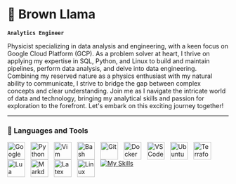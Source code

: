 # 🦙 Brown Llama

**` Analytics Engineer `**

Physicist specializing in data analysis and engineering, with a keen focus on Google Cloud Platform (GCP). As a problem solver at heart, I thrive on applying my expertise in SQL, Python, and Linux to build and maintain pipelines, perform data analysis, and delve into data engineering. Combining my reserved nature as a physics enthusiast with my natural ability to communicate, I strive to bridge the gap between complex concepts and clear understanding. Join me as I navigate the intricate world of data and technology, bringing my analytical skills and passion for exploration to the forefront. Let's embark on this exciting journey together!

---

### 💼 Languages and Tools

<img align="left" alt="Google Cloud Platform" width="40px" style="padding-right:10px;" src="https://cdn.jsdelivr.net/gh/devicons/devicon/icons/googlecloud/googlecloud-original.svg" />
<img align="left" alt="Python" width="40px" style="padding-right:10px;" src="https://cdn.jsdelivr.net/gh/devicons/devicon/icons/python/python-original-wordmark.svg" />
<img align="left" alt="Vim" width="40px" style="padding-right:10px;" src="https://cdn.jsdelivr.net/gh/devicons/devicon/icons/vim/vim-original.svg" />
<img align="left" alt="Bash" width="40px" style="padding-right:10px;" src="https://cdn.jsdelivr.net/gh/devicons/devicon/icons/bash/bash-original.svg" />
<img align="left" alt="Git" width="40px" style="padding-right:10px;" src="https://cdn.jsdelivr.net/gh/devicons/devicon/icons/git/git-plain.svg" />
<img align="left" alt="Docker" width="40px" style="padding-right:10px;" src="https://cdn.jsdelivr.net/gh/devicons/devicon/icons/docker/docker-plain-wordmark.svg" />

<img align="left" alt="VSCode" width="40px" style="padding-right:10px;" src="https://cdn.jsdelivr.net/gh/devicons/devicon/icons/vscode/vscode-original-wordmark.svg" />
<img align="left" alt="Ubuntu" width="40px" style="padding-right:10px;" src="https://cdn.jsdelivr.net/gh/devicons/devicon/icons/ubuntu/ubuntu-plain-wordmark.svg" />
<img align="left" alt="Terraform" width="40px" style="padding-right:10px;" src="https://cdn.jsdelivr.net/gh/devicons/devicon/icons/terraform/terraform-original-wordmark.svg" />
<img align="left" alt="Lua" width="40px" style="padding-right:10px;" src="https://cdn.jsdelivr.net/gh/devicons/devicon/icons/lua/lua-plain-wordmark.svg" />
<img align="left" alt="Markdown" width="40px" style="padding-right:10px;" src="https://cdn.jsdelivr.net/gh/devicons/devicon/icons/markdown/markdown-original.svg" />          
<img align="left" alt="Latex" width="40px" style="padding-right:10px;" src="https://cdn.jsdelivr.net/gh/devicons/devicon/icons/latex/latex-original.svg" />
<img align="left" alt="Linux" width="40px" style="padding-right:10px;" src="https://cdn.jsdelivr.net/gh/devicons/devicon/icons/linux/linux-original.svg" />
<br />

[![My Skills](https://skillicons.dev/icons?i=gcp,python,vim,bash,git,docker,vscode,ubuntu,terraform,lua,markdown,latex,linux&theme=dark)](https://skillicons.dev)

#
